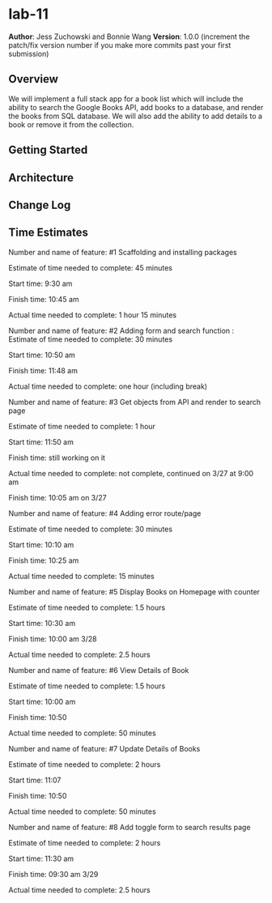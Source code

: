 # lab-11

**Author**: Jess Zuchowski and Bonnie Wang
**Version**: 1.0.0 (increment the patch/fix version number if you make more commits past your first submission)

## Overview
We will implement a full stack app for a book list which will include the ability to search the Google Books API, add books to a database, and render the books from SQL database. We will also add the ability to add details to a book or remove it from the collection.

## Getting Started
<!-- What are the steps that a user must take in order to build this app on their own machine and get it running? -->

## Architecture
<!-- Provide a detailed description of the application design. What technologies (languages, libraries, etc) you're using, and any other relevant design information. -->

## Change Log
<!-- Use this area to document the iterative changes made to your application as each feature is successfully implemented. Use time stamps. Here's an examples:

01-01-2001 4:59pm - Application now has a fully-functional express server, with GET and POST routes for the book resource.

## Credits and Collaborations
<!-- Give credit (and a link) to other people or resources that helped you build this application.  -->

## Time Estimates

Number and name of feature: #1 Scaffolding and installing packages

Estimate of time needed to complete: 45 minutes

Start time: 9:30 am

Finish time: 10:45 am

Actual time needed to complete: 1 hour 15 minutes

Number and name of feature: #2 Adding form and search function
:
Estimate of time needed to complete: 30 minutes

Start time: 10:50 am

Finish time: 11:48 am

Actual time needed to complete:  one hour (including break)

Number and name of feature: #3 Get objects from API and render to search page

Estimate of time needed to complete: 1 hour

Start time: 11:50 am

Finish time: still working on it

Actual time needed to complete:  not complete, continued on 3/27 at 9:00 am

Finish time: 10:05 am on 3/27

Number and name of feature: #4 Adding error route/page

Estimate of time needed to complete: 30 minutes

Start time: 10:10 am

Finish time: 10:25 am

Actual time needed to complete:  15 minutes

Number and name of feature: #5 Display Books on Homepage with counter

Estimate of time needed to complete: 1.5 hours

Start time: 10:30 am

Finish time: 10:00 am 3/28

Actual time needed to complete:  2.5 hours

Number and name of feature: #6 View Details of Book

Estimate of time needed to complete: 1.5 hours

Start time: 10:00 am

Finish time: 10:50

Actual time needed to complete: 50 minutes

Number and name of feature: #7 Update Details of Books

Estimate of time needed to complete: 2 hours

Start time: 11:07

Finish time: 10:50

Actual time needed to complete: 50 minutes

Number and name of feature: #8 Add toggle form to search results page

Estimate of time needed to complete: 2 hours

Start time: 11:30 am

Finish time: 09:30 am 3/29

Actual time needed to complete: 2.5 hours
